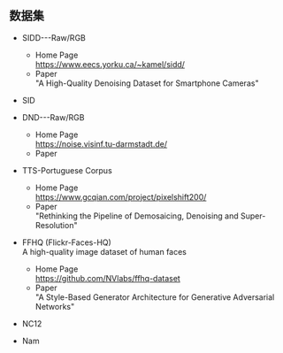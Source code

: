 ## 数据集

- SIDD---Raw/RGB      
	- Home Page  
	  https://www.eecs.yorku.ca/~kamel/sidd/  
	- Paper  
	  "A High-Quality Denoising Dataset for Smartphone Cameras"   
- SID  
- DND---Raw/RGB   
	- Home Page  
	  https://noise.visinf.tu-darmstadt.de/
	- Paper   
	  
- TTS-Portuguese Corpus   
  - Home Page  
    https://www.gcqian.com/project/pixelshift200/  
  - Paper   
    "Rethinking the Pipeline of Demosaicing, Denoising and Super-Resolution"  
- FFHQ (Flickr-Faces-HQ)    
   A high-quality image dataset of human faces   
   - Home Page   
      https://github.com/NVlabs/ffhq-dataset    
   - Paper  
     "A Style-Based Generator Architecture for Generative Adversarial Networks"  
- NC12  
- Nam    


<!--stackedit_data:
eyJoaXN0b3J5IjpbNTk0MDI1NTIyLDc3MDk2MDg2NywtMjQ4Nz
QyNDAwLDEwMjY5ODk3MF19
-->